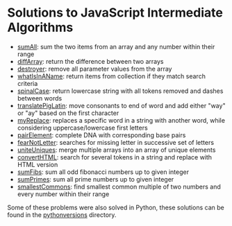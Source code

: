 # Solutions to JavaScript Intermediate Algorithms

* [sumAll](https://github.com/MerelAW/freeCodeCamp/blob/main/Javascript%20Intermediate/sumAll.js): sum the two items from an array and any number within their range
* [diffArray](https://github.com/MerelAW/freeCodeCamp/blob/main/Javascript%20Intermediate/diffArray.js): return the difference between two arrays
* [destroyer](https://github.com/MerelAW/freeCodeCamp/blob/main/Javascript%20Intermediate/destroyer.js): remove all parameter values from the array
* [whatIsInAName](https://github.com/MerelAW/freeCodeCamp/blob/main/Javascript%20Intermediate/whatIsInAName.js): return items from collection if they match search criteria
* [spinalCase](https://github.com/MerelAW/freeCodeCamp/blob/main/Javascript%20Intermediate/spinalCase.js): return lowercase string with all tokens removed and dashes between words
* [translatePigLatin](https://github.com/MerelAW/freeCodeCamp/blob/main/Javascript%20Intermediate/translatePigLatin.js): move consonants to end of word and add either "way" or "ay" based on the first character
* [myReplace](https://github.com/MerelAW/freeCodeCamp/blob/main/Javascript%20Intermediate/myReplace.js): replaces a specific word in a string with another word, while considering uppercase/lowercase first letters
* [pairElement](https://github.com/MerelAW/freeCodeCamp/blob/main/Javascript%20Intermediate/pairElement.js): complete DNA with corresponding base pairs
* [fearNotLetter](https://github.com/MerelAW/freeCodeCamp/blob/main/Javascript%20Intermediate/fearNotLetter.js): searches for missing letter in successive set of letters
* [uniteUniques](https://github.com/MerelAW/freeCodeCamp/blob/main/Javascript%20Intermediate/uniteUnique.js): merge multiple arrays into an array of unique elements
* [convertHTML](https://github.com/MerelAW/freeCodeCamp/blob/main/Javascript%20Intermediate/convertHTML.js): search for several tokens in a string and replace with HTML version
* [sumFibs](https://github.com/MerelAW/freeCodeCamp/blob/main/Javascript%20Intermediate/sumFibs.js): sum all odd fibonacci numbers up to given integer
* [sumPrimes](https://github.com/MerelAW/freeCodeCamp/blob/main/Javascript%20Intermediate/sumPrimes.js): sum all prime numbers up to given integer
* [smallestCommons](https://github.com/MerelAW/freeCodeCamp/blob/main/Javascript%20Intermediate/smallestCommons.js): find smallest common multiple of two numbers and every number within their range

Some of these problems were also solved in Python, these solutions can be found in the [pythonversions](https://github.com/MerelAW/freeCodeCamp/tree/main/Javascript%20Intermediate/pythonversions) directory. 

